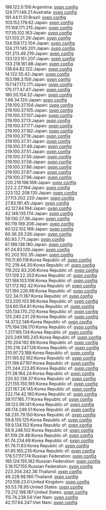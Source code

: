 186.122.0.156:Argentina: [ovpn config](vpn/186_122_0_156.ovpn)  
124.171.149.21:Australia: [ovpn config](vpn/124_171_149_21.ovpn)  
191.44.11.51:Brazil: [ovpn config](vpn/191_44_11_51.ovpn)  
103.152.178.62:Japan: [ovpn config](vpn/103_152_178_62.ovpn)  
111.106.171.215:Japan: [ovpn config](vpn/111_106_171_215.ovpn)  
117.55.102.163:Japan: [ovpn config](vpn/117_55_102_163.ovpn)  
121.103.21.26:Japan: [ovpn config](vpn/121_103_21_26.ovpn)  
124.159.172.104:Japan: [ovpn config](vpn/124_159_172_104.ovpn)  
124.211.145.201:Japan: [ovpn config](vpn/124_211_145_201.ovpn)  
131.213.49.219:Japan: [ovpn config](vpn/131_213_49_219.ovpn)  
133.123.151.207:Japan: [ovpn config](vpn/133_123_151_207.ovpn)  
133.218.161.88:Japan: [ovpn config](vpn/133_218_161_88.ovpn)  
138.64.82.122:Japan: [ovpn config](vpn/138_64_82_122.ovpn)  
14.132.55.42:Japan: [ovpn config](vpn/14_132_55_42.ovpn)  
153.198.3.159:Japan: [ovpn config](vpn/153_198_3_159.ovpn)  
157.147.172.171:Japan: [ovpn config](vpn/157_147_172_171.ovpn)  
175.177.47.47:Japan: [ovpn config](vpn/175_177_47_47.ovpn)  
180.50.154.32:Japan: [ovpn config](vpn/180_50_154_32.ovpn)  
1.66.34.120:Japan: [ovpn config](vpn/1_66_34_120.ovpn)  
219.100.37.104:Japan: [ovpn config](vpn/219_100_37_104.ovpn)  
219.100.37.105:Japan: [ovpn config](vpn/219_100_37_105.ovpn)  
219.100.37.107:Japan: [ovpn config](vpn/219_100_37_107.ovpn)  
219.100.37.13:Japan: [ovpn config](vpn/219_100_37_13.ovpn)  
219.100.37.177:Japan: [ovpn config](vpn/219_100_37_177.ovpn)  
219.100.37.182:Japan: [ovpn config](vpn/219_100_37_182.ovpn)  
219.100.37.19:Japan: [ovpn config](vpn/219_100_37_19.ovpn)  
219.100.37.31:Japan: [ovpn config](vpn/219_100_37_31.ovpn)  
219.100.37.49:Japan: [ovpn config](vpn/219_100_37_49.ovpn)  
219.100.37.51:Japan: [ovpn config](vpn/219_100_37_51.ovpn)  
219.100.37.55:Japan: [ovpn config](vpn/219_100_37_55.ovpn)  
219.100.37.58:Japan: [ovpn config](vpn/219_100_37_58.ovpn)  
219.100.37.86:Japan: [ovpn config](vpn/219_100_37_86.ovpn)  
219.100.37.87:Japan: [ovpn config](vpn/219_100_37_87.ovpn)  
219.100.37.96:Japan: [ovpn config](vpn/219_100_37_96.ovpn)  
220.219.198.169:Japan: [ovpn config](vpn/220_219_198_169.ovpn)  
222.2.27.194:Japan: [ovpn config](vpn/222_2_27_194.ovpn)  
223.132.208.135:Japan: [ovpn config](vpn/223_132_208_135.ovpn)  
27.113.202.220:Japan: [ovpn config](vpn/27_113_202_220.ovpn)  
27.83.181.45:Japan: [ovpn config](vpn/27_83_181_45.ovpn)  
42.127.84.194:Japan: [ovpn config](vpn/42_127_84_194.ovpn)  
42.146.135.174:Japan: [ovpn config](vpn/42_146_135_174.ovpn)  
59.130.27.36:Japan: [ovpn config](vpn/59_130_27_36.ovpn)  
60.119.199.206:Japan: [ovpn config](vpn/60_119_199_206.ovpn)  
60.122.102.169:Japan: [ovpn config](vpn/60_122_102_169.ovpn)  
60.36.29.226:Japan: [ovpn config](vpn/60_36_29_226.ovpn)  
60.93.7.71:Japan: [ovpn config](vpn/60_93_7_71.ovpn)  
61.199.138.180:Japan: [ovpn config](vpn/61_199_138_180.ovpn)  
61.24.93.129:Japan: [ovpn config](vpn/61_24_93_129.ovpn)  
92.202.102.35:Japan: [ovpn config](vpn/92_202_102_35.ovpn)  
110.11.80.118:Korea Republic of: [ovpn config](vpn/110_11_80_118.ovpn)  
112.219.44.30:Korea Republic of: [ovpn config](vpn/112_219_44_30.ovpn)  
119.202.83.206:Korea Republic of: [ovpn config](vpn/119_202_83_206.ovpn)  
121.129.22.253:Korea Republic of: [ovpn config](vpn/121_129_22_253.ovpn)  
121.168.103.106:Korea Republic of: [ovpn config](vpn/121_168_103_106.ovpn)  
121.172.162.42:Korea Republic of: [ovpn config](vpn/121_172_162_42.ovpn)  
121.190.226.98:Korea Republic of: [ovpn config](vpn/121_190_226_98.ovpn)  
122.34.11.187:Korea Republic of: [ovpn config](vpn/122_34_11_187.ovpn)  
123.200.103.98:Korea Republic of: [ovpn config](vpn/123_200_103_98.ovpn)  
124.60.154.81:Korea Republic of: [ovpn config](vpn/124_60_154_81.ovpn)  
125.134.170.212:Korea Republic of: [ovpn config](vpn/125_134_170_212.ovpn)  
125.240.231.29:Korea Republic of: [ovpn config](vpn/125_240_231_29.ovpn)  
14.37.52.148:Korea Republic of: [ovpn config](vpn/14_37_52_148.ovpn)  
175.194.138.170:Korea Republic of: [ovpn config](vpn/175_194_138_170.ovpn)  
1.217.165.134:Korea Republic of: [ovpn config](vpn/1_217_165_134.ovpn)  
203.249.185.245:Korea Republic of: [ovpn config](vpn/203_249_185_245.ovpn)  
210.204.192.89:Korea Republic of: [ovpn config](vpn/210_204_192_89.ovpn)  
210.216.247.126:Korea Republic of: [ovpn config](vpn/210_216_247_126.ovpn)  
210.97.73.188:Korea Republic of: [ovpn config](vpn/210_97_73_188.ovpn)  
211.195.92.162:Korea Republic of: [ovpn config](vpn/211_195_92_162.ovpn)  
211.198.67.197:Korea Republic of: [ovpn config](vpn/211_198_67_197.ovpn)  
211.244.223.85:Korea Republic of: [ovpn config](vpn/211_244_223_85.ovpn)  
211.38.184.24:Korea Republic of: [ovpn config](vpn/211_38_184_24.ovpn)  
220.92.138.37:Korea Republic of: [ovpn config](vpn/220_92_138_37.ovpn)  
221.155.150.165:Korea Republic of: [ovpn config](vpn/221_155_150_165.ovpn)  
221.167.26.145:Korea Republic of: [ovpn config](vpn/221_167_26_145.ovpn)  
222.114.42.160:Korea Republic of: [ovpn config](vpn/222_114_42_160.ovpn)  
39.117.185.77:Korea Republic of: [ovpn config](vpn/39_117_185_77.ovpn)  
39.123.99.141:Korea Republic of: [ovpn config](vpn/39_123_99_141.ovpn)  
49.174.249.51:Korea Republic of: [ovpn config](vpn/49_174_249_51.ovpn)  
58.235.79.150:Korea Republic of: [ovpn config](vpn/58_235_79_150.ovpn)  
59.8.155.125:Korea Republic of: [ovpn config](vpn/59_8_155_125.ovpn)  
59.9.134.152:Korea Republic of: [ovpn config](vpn/59_9_134_152.ovpn)  
59.9.248.102:Korea Republic of: [ovpn config](vpn/59_9_248_102.ovpn)  
61.109.29.48:Korea Republic of: [ovpn config](vpn/61_109_29_48.ovpn)  
61.74.234.69:Korea Republic of: [ovpn config](vpn/61_74_234_69.ovpn)  
61.76.11.83:Korea Republic of: [ovpn config](vpn/61_76_11_83.ovpn)  
61.85.165.235:Korea Republic of: [ovpn config](vpn/61_85_165_235.ovpn)  
178.57.117.174:Russian Federation: [ovpn config](vpn/178_57_117_174.ovpn)  
185.124.155.182:Russian Federation: [ovpn config](vpn/185_124_155_182.ovpn)  
5.18.157.155:Russian Federation: [ovpn config](vpn/5_18_157_155.ovpn)  
223.204.242.38:Thailand: [ovpn config](vpn/223_204_242_38.ovpn)  
49.228.98.180:Thailand: [ovpn config](vpn/49_228_98_180.ovpn)  
213.108.23.0:United Kingdom: [ovpn config](vpn/213_108_23_0.ovpn)  
50.53.78.95:United States: [ovpn config](vpn/50_53_78_95.ovpn)  
73.212.198.187:United States: [ovpn config](vpn/73_212_198_187.ovpn)  
115.74.238.54:Viet Nam: [ovpn config](vpn/115_74_238_54.ovpn)  
42.117.64.247:Viet Nam: [ovpn config](vpn/42_117_64_247.ovpn)  
